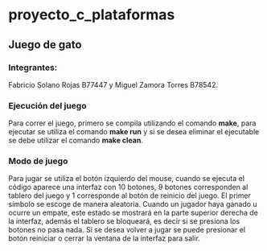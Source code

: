 # proyecto_c_plataformas

## Juego de gato

### Integrantes:
Fabricio Solano Rojas B77447 y Miguel Zamora Torres B78542.

### Ejecución del juego
Para correr el juego, primero se compila utilizando el comando **make**, para ejecutar se utiliza el comando **make run**
y si se desea eliminar el ejecutable se debe utilizar el comando **make clean**.

### Modo de juego
Para jugar se utiliza el botón izquierdo del mouse, cuando se ejecuta el código aparece una interfaz con 10 botones,
9 botones corresponden al tablero del juego y 1 corresponde al botón de reinicio del juego. El primer símbolo se
escoge de manera aleatoria. Cuando un jugador haya ganado u ocurre un empate, este estado se mostrará en la parte
superior derecha de la interfaz, además el tablero se bloqueará, es decir si se presiona los botones no pasa nada. Si se desea volver a jugar se puede presionar el
botón reiniciar o cerrar la ventana de la interfaz para salir.
